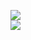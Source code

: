 [![](https://img.shields.io/badge/Made%20With-Github%20Spray-lightgrey.svg?style=for-the-badge&logo=github)](https://github.com/Annihil/github-spray#20483)  
[![](https://i.imgur.com/2DrTn0Z.gif)](https://github.com/Annihil/github-spray)